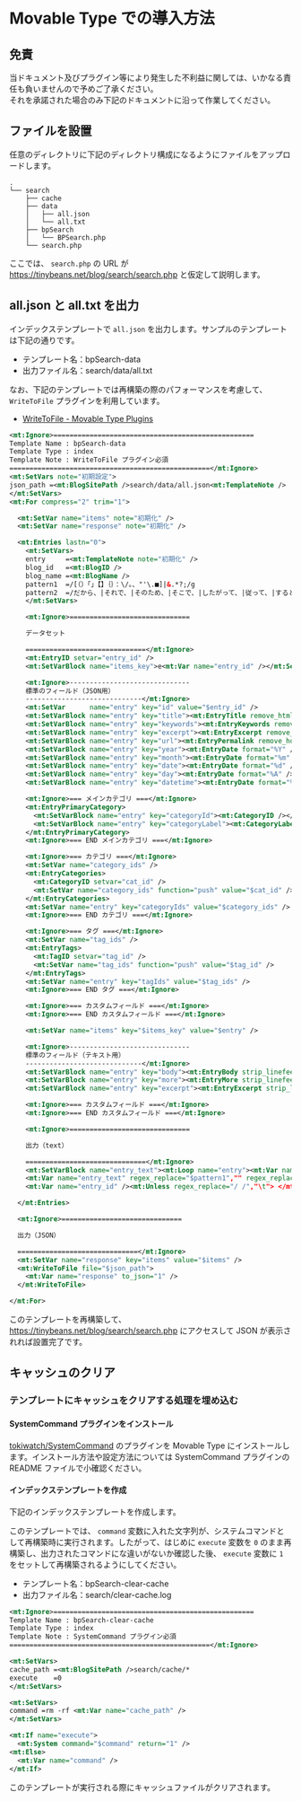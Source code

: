 # Movable Type での導入方法

## 免責

当ドキュメント及びプラグイン等により発生した不利益に関しては、いかなる責任も負いませんので予めご了承ください。  
それを承諾された場合のみ下記のドキュメントに沿って作業してください。

## ファイルを設置

任意のディレクトリに下記のディレクトリ構成になるようにファイルをアップロードします。

```
.
└── search
    ├── cache
    ├── data
    │   ├── all.json
    │   └── all.txt
    ├── bpSearch
    │   └── BPSearch.php
    └── search.php
```

ここでは、 `search.php` の URL が https://tinybeans.net/blog/search/search.php と仮定して説明します。

## all.json と all.txt を出力 

インデックステンプレートで `all.json` を出力します。サンプルのテンプレートは下記の通りです。

* テンプレート名：bpSearch-data
* 出力ファイル名：search/data/all.txt

なお、下記のテンプレートでは再構築の際のパフォーマンスを考慮して、 `WriteToFile` プラグインを利用しています。

* [WriteToFile \- Movable Type Plugins](https://www.h-fj.com/mtplugins/writetofile.php)

```xml
<mt:Ignore>==================================================
Template Name : bpSearch-data
Template Type : index
Template Note : WriteToFile プラグイン必須
==================================================</mt:Ignore>
<mt:SetVars note="初期設定">
json_path =<mt:BlogSitePath />search/data/all.json<mt:TemplateNote />
</mt:SetVars>
<mt:For compress="2" trim="1">

  <mt:SetVar name="items" note="初期化" />
  <mt:SetVar name="response" note="初期化" />

  <mt:Entries lastn="0">
    <mt:SetVars>
    entry     =<mt:TemplateNote note="初期化" />
    blog_id   =<mt:BlogID />
    blog_name =<mt:BlogName />
    pattern1  =/[（）「」【】｛｝：\/。、"'\.■]|&.*?;/g
    pattern2  =/だから、|それで、|そのため、|そこで、|したがって、|従って、|すると、|それなら、|それでは、|しかし、|ところが、|のに、|なのに、|それなのに、|にもかかわらず、|ものの、|とはいうものの、|でも、|それでも、|また、|ならびに、|および、|かつ、|そして、|それに、|それから、|しかも、|そのうえ、|それどころか、|どころか、|そればかりか、|そればかりでなく、|一方、|逆に、|反対に、|または、|それとも、|あるいは、|もしくは、|なぜなら、|というのは、|なお、|ただし、|だた、|もっとも、|つまり、|すなわち、|例えば、|いわば、|それでは、|ところで、|あります|かもしれません|やはり|です。|なりました。|でしょう。|(あり|かもしれ)?ません。|(い|して|し|り|られ|いた|な|言え|いただけ)?ます。|(ある|いる|ない)?ため、|なく、|(くだ|下)さい。/g
    </mt:SetVars>

    <mt:Ignore>==============================

    データセット

    ==============================</mt:Ignore>
    <mt:EntryID setvar="entry_id" />
    <mt:SetVarBlock name="items_key">e<mt:Var name="entry_id" /></mt:SetVarBlock>

    <mt:Ignore>------------------------------
    標準のフィールド（JSON用）
    -----------------------------</mt:Ignore>
    <mt:SetVar      name="entry" key="id" value="$entry_id" />
    <mt:SetVarBlock name="entry" key="title"><mt:EntryTitle remove_html="1" /></mt:SetVarBlock>
    <mt:SetVarBlock name="entry" key="keywords"><mt:EntryKeywords remove_html="1" /></mt:SetVarBlock>
    <mt:SetVarBlock name="entry" key="excerpt"><mt:EntryExcerpt remove_html="1" /></mt:SetVarBlock>
    <mt:SetVarBlock name="entry" key="url"><mt:EntryPermalink remove_host="1" /></mt:SetVarBlock>
    <mt:SetVarBlock name="entry" key="year"><mt:EntryDate format="%Y" /></mt:SetVarBlock>
    <mt:SetVarBlock name="entry" key="month"><mt:EntryDate format="%m" /></mt:SetVarBlock>
    <mt:SetVarBlock name="entry" key="date"><mt:EntryDate format="%d" /></mt:SetVarBlock>
    <mt:SetVarBlock name="entry" key="day"><mt:EntryDate format="%A" /></mt:SetVarBlock>
    <mt:SetVarBlock name="entry" key="datetime"><mt:EntryDate format="%Y%m%d%H%M%S" /></mt:SetVarBlock>

    <mt:Ignore>=== メインカテゴリ ===</mt:Ignore>
    <mt:EntryPrimaryCategory>
      <mt:SetVarBlock name="entry" key="categoryId"><mt:CategoryID /></mt:SetVarBlock>
      <mt:SetVarBlock name="entry" key="categoryLabel"><mt:CategoryLabel encode_php="1" /></mt:SetVarBlock>
    </mt:EntryPrimaryCategory>
    <mt:Ignore>=== END メインカテゴリ ===</mt:Ignore>

    <mt:Ignore>=== カテゴリ ===</mt:Ignore>
    <mt:SetVar name="category_ids" />
    <mt:EntryCategories>
      <mt:CategoryID setvar="cat_id" />
      <mt:SetVar name="category_ids" function="push" value="$cat_id" />
    </mt:EntryCategories>
    <mt:SetVar name="entry" key="categoryIds" value="$category_ids" />
    <mt:Ignore>=== END カテゴリ ===</mt:Ignore>

    <mt:Ignore>=== タグ ===</mt:Ignore>
    <mt:SetVar name="tag_ids" />
    <mt:EntryTags>
      <mt:TagID setvar="tag_id" />
      <mt:SetVar name="tag_ids" function="push" value="$tag_id" />
    </mt:EntryTags>
    <mt:SetVar name="entry" key="tagIds" value="$tag_ids" />
    <mt:Ignore>=== END タグ ===</mt:Ignore>

    <mt:Ignore>=== カスタムフィールド ===</mt:Ignore>
    <mt:Ignore>=== END カスタムフィールド ===</mt:Ignore>

    <mt:SetVar name="items" key="$items_key" value="$entry" />

    <mt:Ignore>------------------------------
    標準のフィールド（テキスト用）
    -----------------------------</mt:Ignore>
    <mt:SetVarBlock name="entry" key="body"><mt:EntryBody strip_linefeeds="1" regex_replace="/\t/gu","" remove_html="1" compress="3" /></mt:SetVarBlock>
    <mt:SetVarBlock name="entry" key="more"><mt:EntryMore strip_linefeeds="1" regex_replace="/\t/gu","" remove_html="1" compress="3" /></mt:SetVarBlock>
    <mt:SetVarBlock name="entry" key="excerpt"><mt:EntryExcerpt strip_linefeeds="1" regex_replace="/\t/gu","" remove_html="1" no_generate="1" compress="3" /></mt:SetVarBlock>

    <mt:Ignore>=== カスタムフィールド ===</mt:Ignore>
    <mt:Ignore>=== END カスタムフィールド ===</mt:Ignore>

    <mt:Ignore>==============================

    出力（text）

    ==============================</mt:Ignore>
    <mt:SetVarBlock name="entry_text"><mt:Loop name="entry"><mt:Var name="__value__" compress="3" /></mt:Loop></mt:SetVarBlock>
    <mt:Var name="entry_text" regex_replace="$pattern1","" regex_replace="$pattern2","_" setvar="entry_text" />
    <mt:Var name="entry_id" /><mt:Unless regex_replace="/ /","\t"> </mt:Unless><mt:Var name="entry_text" compress="3" />

  </mt:Entries>

  <mt:Ignore>==============================

  出力（JSON）

  ==============================</mt:Ignore>
  <mt:SetVar name="response" key="items" value="$items" />
  <mt:WriteToFile file="$json_path">
    <mt:Var name="response" to_json="1" />
  </mt:WriteToFile>

</mt:For>
```

このテンプレートを再構築して、 https://tinybeans.net/blog/search/search.php にアクセスして JSON が表示されれば設置完了です。

## キャッシュのクリア

### テンプレートにキャッシュをクリアする処理を埋め込む

#### SystemCommand プラグインをインストール

[tokiwatch/SystemCommand](https://github.com/tokiwatch/SystemCommand) のプラグインを Movable Type にインストールします。インストール方法や設定方法については SystemCommand プラグインの README ファイルで小確認ください。

#### インデックステンプレートを作成

下記のインデックステンプレートを作成します。

このテンプレートでは、 `command` 変数に入れた文字列が、システムコマンドとして再構築時に実行されます。したがって、はじめに `execute` 変数を `0` のまま再構築し、出力されたコマンドにな違いがないか確認した後、 `execute` 変数に `1` をセットして再構築されるようにしてください。

* テンプレート名：bpSearch-clear-cache
* 出力ファイル名：search/clear-cache.log

```xml
<mt:Ignore>==================================================
Template Name : bpSearch-clear-cache
Template Type : index
Template Note : SystemCommand プラグイン必須
==================================================</mt:Ignore>

<mt:SetVars>
cache_path =<mt:BlogSitePath />search/cache/*
execute    =0
</mt:SetVars>

<mt:SetVars>
command =rm -rf <mt:Var name="cache_path" />
</mt:SetVars>

<mt:If name="execute">
  <mt:System command="$command" return="1" />
<mt:Else>
  <mt:Var name="command" />
</mt:If>
```

このテンプレートが実行される際にキャッシュファイルがクリアされます。
